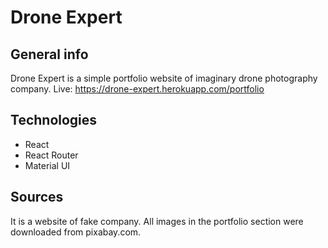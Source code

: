 # Drone Expert

## General info
Drone Expert is a simple portfolio website of imaginary drone photography company.
Live: https://drone-expert.herokuapp.com/portfolio

## Technologies
* React
* React Router
* Material UI

## Sources
It is a website of fake company. All images in the portfolio section were downloaded from pixabay.com.
